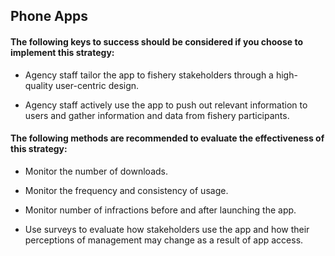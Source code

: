 ## Phone Apps
#### The following keys to success should be considered if you choose to implement this strategy:
- Agency staff tailor the app to fishery stakeholders through a high-quality user-centric design.

- Agency staff actively use the app to push out relevant information to users and gather information and data from fishery participants.

#### The following methods are recommended to evaluate the effectiveness of this strategy:
- Monitor the number of downloads.

- Monitor the frequency and consistency of usage.

- Monitor number of infractions before and after launching the app.

- Use surveys to evaluate how stakeholders use the app and how their perceptions of management may change as a result of app access.

